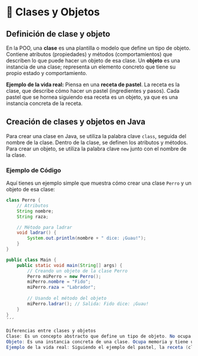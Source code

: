 # 🧩 Clases y Objetos

## Definición de clase y objeto
En la POO, una **clase** es una plantilla o modelo que define un tipo de objeto. Contiene atributos (propiedades) y métodos (comportamientos) que describen lo que puede hacer un objeto de esa clase. Un **objeto** es una instancia de una clase; representa un elemento concreto que tiene su propio estado y comportamiento.

**Ejemplo de la vida real:** Piensa en una **receta de pastel**. La receta es la clase, que describe cómo hacer un pastel (ingredientes y pasos). Cada pastel que se hornea siguiendo esa receta es un objeto, ya que es una instancia concreta de la receta.

## Creación de clases y objetos en Java
Para crear una clase en Java, se utiliza la palabra clave `class`, seguida del nombre de la clase. Dentro de la clase, se definen los atributos y métodos. Para crear un objeto, se utiliza la palabra clave `new` junto con el nombre de la clase.

### Ejemplo de Código
Aquí tienes un ejemplo simple que muestra cómo crear una clase `Perro` y un objeto de esa clase:

```java
class Perro {
    // Atributos
    String nombre;
    String raza;

    // Método para ladrar
    void ladrar() {
        System.out.println(nombre + " dice: ¡Guau!");
    }
}

public class Main {
    public static void main(String[] args) {
        // Creando un objeto de la clase Perro
        Perro miPerro = new Perro();
        miPerro.nombre = "Fido";
        miPerro.raza = "Labrador";
        
        // Usando el método del objeto
        miPerro.ladrar(); // Salida: Fido dice: ¡Guau!
    }
}
´´´

Diferencias entre clases y objetos
Clase: Es un concepto abstracto que define un tipo de objeto. No ocupa memoria hasta que se crea un objeto.
Objeto: Es una instancia concreta de una clase. Ocupa memoria y tiene un estado específico.
Ejemplo de la vida real: Siguiendo el ejemplo del pastel, la receta (clase) no es comestible ni ocupa espacio en la cocina, mientras que el pastel horneado (objeto) es un producto tangible que puedes comer y ocupa espacio.

